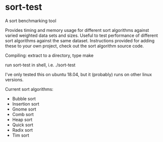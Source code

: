 # sort-test
A sort benchmarking tool

Provides timing and memory usage for different sort algorithms against varied weighted data sets and sizes.
Useful to test performance of different sort algorithms against the same dataset.
Instructions provided for adding these to your own project, check out the sort algorithm source code.

Compiling: 
extract to a directory, type make

run sort-test in shell, i.e. ./sort-test

I've only tested this on ubuntu 18.04, but it (probably) runs on other linux versions.

Current sort algorithms:
* Bubble sort
* Insertion sort
* Gnome sort
* Comb sort
* Heap sort
* Quick sort
* Radix sort
* Tim sort
